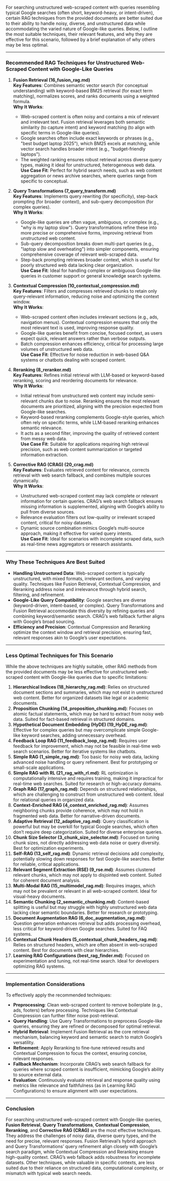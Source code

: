 For searching unstructured web-scraped content with queries resembling typical Google searches (often short, keyword-heavy, or intent-driven), certain RAG techniques from the provided documents are better suited due to their ability to handle noisy, diverse, and unstructured data while accommodating the varied nature of Google-like queries. Below, I outline the most suitable techniques, their relevant features, and why they are effective for this scenario, followed by a brief explanation of why others may be less optimal.

---

### Recommended RAG Techniques for Unstructured Web-Scraped Content with Google-Like Queries

1. **Fusion Retrieval (16_fusion_rag.md)**  
   **Key Features**: Combines semantic vector search (for conceptual understanding) with keyword-based BM25 retrieval (for exact term matching), normalizes scores, and ranks documents using a weighted formula.  
   **Why It Works**:

   - Web-scraped content is often noisy and contains a mix of relevant and irrelevant text. Fusion retrieval leverages both semantic similarity (to capture intent) and keyword matching (to align with specific terms in Google-like queries).
   - Google searches often include exact keywords or phrases (e.g., "best budget laptop 2025"), which BM25 excels at matching, while vector search handles broader intent (e.g., "budget-friendly laptops").
   - The weighted ranking ensures robust retrieval across diverse query types, making it ideal for unstructured, heterogeneous web data.  
     **Use Case Fit**: Perfect for hybrid search needs, such as web content aggregation or news archive searches, where queries range from specific to conceptual.

2. **Query Transformations (7_query_transform.md)**  
   **Key Features**: Implements query rewriting (for specificity), step-back prompting (for broader context), and sub-query decomposition (for complex queries).  
   **Why It Works**:

   - Google-like queries are often vague, ambiguous, or complex (e.g., "why is my laptop slow"). Query transformations refine these into more precise or comprehensive forms, improving retrieval from unstructured web content.
   - Sub-query decomposition breaks down multi-part queries (e.g., "laptop slow and overheating") into simpler components, ensuring comprehensive coverage of relevant web-scraped data.
   - Step-back prompting retrieves broader context, which is useful for poorly structured web data lacking clear organization.  
     **Use Case Fit**: Ideal for handling complex or ambiguous Google-like queries in customer support or general knowledge search systems.

3. **Contextual Compression (10_contextual_compression.md)**  
   **Key Features**: Filters and compresses retrieved chunks to retain only query-relevant information, reducing noise and optimizing the context window.  
   **Why It Works**:

   - Web-scraped content often includes irrelevant sections (e.g., ads, navigation menus). Contextual compression ensures that only the most relevant text is used, improving response quality.
   - Google-like queries benefit from concise, focused context, as users expect quick, relevant answers rather than verbose outputs.
   - Batch compression enhances efficiency, critical for processing large volumes of unstructured web data.  
     **Use Case Fit**: Effective for noise reduction in web-based Q&A systems or chatbots dealing with scraped content.

4. **Reranking (8_reranker.md)**  
   **Key Features**: Refines initial retrieval with LLM-based or keyword-based reranking, scoring and reordering documents for relevance.  
   **Why It Works**:

   - Initial retrieval from unstructured web content may include semi-relevant chunks due to noise. Reranking ensures the most relevant documents are prioritized, aligning with the precision expected from Google-like searches.
   - Keyword-based reranking complements Google-style queries, which often rely on specific terms, while LLM-based reranking enhances semantic relevance.
   - It acts as a second filter, improving the quality of retrieved content from messy web data.  
     **Use Case Fit**: Suitable for applications requiring high retrieval precision, such as web content summarization or targeted information extraction.

5. **Corrective RAG (CRAG) (20_crag.md)**  
   **Key Features**: Evaluates retrieved content for relevance, corrects retrieval with web search fallback, and combines multiple sources dynamically.  
   **Why It Works**:
   - Unstructured web-scraped content may lack complete or relevant information for certain queries. CRAG’s web search fallback ensures missing information is supplemented, aligning with Google’s ability to pull from diverse sources.
   - Relevance evaluation filters out low-quality or irrelevant scraped content, critical for noisy datasets.
   - Dynamic source combination mimics Google’s multi-source approach, making it effective for varied query intents.  
     **Use Case Fit**: Ideal for scenarios with incomplete scraped data, such as real-time news aggregators or research assistants.

---

### Why These Techniques Are Best Suited

- **Handling Unstructured Data**: Web-scraped content is typically unstructured, with mixed formats, irrelevant sections, and varying quality. Techniques like Fusion Retrieval, Contextual Compression, and Reranking address noise and irrelevance through hybrid search, filtering, and refinement.
- **Google-Like Query Compatibility**: Google searches are diverse (keyword-driven, intent-based, or complex). Query Transformations and Fusion Retrieval accommodate this diversity by refining queries and combining keyword/semantic search. CRAG’s web fallback further aligns with Google’s broad sourcing.
- **Efficiency and Precision**: Contextual Compression and Reranking optimize the context window and retrieval precision, ensuring fast, relevant responses akin to Google’s user expectations.

---

### Less Optimal Techniques for This Scenario

While the above techniques are highly suitable, other RAG methods from the provided documents may be less effective for unstructured web-scraped content with Google-like queries due to specific limitations:

1. **Hierarchical Indices (18_hierarchy_rag.md)**: Relies on structured document sections and summaries, which may not exist in unstructured web content. Better for organized datasets like legal or academic documents.
2. **Proposition Chunking (14_proposition_chunking.md)**: Focuses on atomic factual statements, which may be hard to extract from noisy web data. Suited for fact-based retrieval in structured domains.
3. **Hypothetical Document Embedding (HyDE) (19_HyDE_rag.md)**: Effective for complex queries but may overcomplicate simple Google-like keyword searches, adding unnecessary overhead.
4. **Feedback Loop RAG (11_feedback_loop_rag.md)**: Requires user feedback for improvement, which may not be feasible in real-time web search scenarios. Better for iterative systems like chatbots.
5. **Simple RAG (1_simple_rag.md)**: Too basic for noisy web data, lacking advanced noise handling or query refinement. Best for prototyping or small-scale applications.
6. **Simple RAG with RL (21_rag_with_rl.md)**: RL optimization is computationally intensive and requires training, making it impractical for real-time web searches. Suited for research or high-accuracy domains.
7. **Graph RAG (17_graph_rag.md)**: Depends on structured relationships, which are challenging to construct from unstructured web content. Ideal for relational queries in organized data.
8. **Context-Enriched RAG (4_context_enriched_rag.md)**: Assumes neighboring chunks provide coherence, which may not hold in fragmented web data. Better for narrative-driven documents.
9. **Adaptive Retrieval (12_adaptive_rag.md)**: Query classification is powerful but may be overkill for typical Google searches, which often don’t require deep categorization. Suited for diverse enterprise queries.
10. **Chunk Size Selector (3_chunk_size_selector.md)**: Focused on tuning chunk sizes, not directly addressing web data noise or query diversity. Best for optimization experiments.
11. **Self-RAG (13_self_rag.md)**: Dynamic retrieval decisions add complexity, potentially slowing down responses for fast Google-like searches. Better for reliable, critical applications.
12. **Relevant Segment Extraction (RSE) (9_rse.md)**: Assumes clustered relevant chunks, which may not apply to disjointed web content. Suited for coherent document analysis.
13. **Multi-Modal RAG (15_multimodel_rag.md)**: Requires images, which may not be prevalent or relevant in all web-scraped content. Ideal for visual-heavy documents.
14. **Semantic Chunking (2_semantic_chunking.md)**: Content-based splitting is useful but may struggle with highly unstructured web data lacking clear semantic boundaries. Better for research or prototyping.
15. **Document Augmentation RAG (6_doc_augmentation_rag.md)**: Question generation enhances retrieval but adds processing overhead, less critical for keyword-driven Google searches. Suited for FAQ systems.
16. **Contextual Chunk Headers (5_contextual_chunk_headers_rag.md)**: Relies on structured headers, which are often absent in web-scraped content. Best for documents with clear hierarchies.
17. **Learning RAG Configurations (best_rag_finder.md)**: Focused on experimentation and tuning, not real-time search. Ideal for developers optimizing RAG systems.

---

### Implementation Considerations

To effectively apply the recommended techniques:

- **Preprocessing**: Clean web-scraped content to remove boilerplate (e.g., ads, footers) before processing. Techniques like Contextual Compression can further filter noise post-retrieval.
- **Query Handling**: Use Query Transformations to preprocess Google-like queries, ensuring they are refined or decomposed for optimal retrieval.
- **Hybrid Retrieval**: Implement Fusion Retrieval as the core retrieval mechanism, balancing keyword and semantic search to match Google’s versatility.
- **Refinement**: Apply Reranking to fine-tune retrieved results and Contextual Compression to focus the context, ensuring concise, relevant responses.
- **Fallback Mechanism**: Incorporate CRAG’s web search fallback for queries where scraped content is insufficient, mimicking Google’s ability to source external data.
- **Evaluation**: Continuously evaluate retrieval and response quality using metrics like relevance and faithfulness (as in Learning RAG Configurations) to ensure alignment with user expectations.

---

### Conclusion

For searching unstructured web-scraped content with Google-like queries, **Fusion Retrieval**, **Query Transformations**, **Contextual Compression**, **Reranking**, and **Corrective RAG (CRAG)** are the most effective techniques. They address the challenges of noisy data, diverse query types, and the need for precise, relevant responses. Fusion Retrieval’s hybrid approach and Query Transformations’ query refinement align closely with Google’s search paradigm, while Contextual Compression and Reranking ensure high-quality context. CRAG’s web fallback adds robustness for incomplete datasets. Other techniques, while valuable in specific contexts, are less suited due to their reliance on structured data, computational complexity, or mismatch with typical web search needs.
